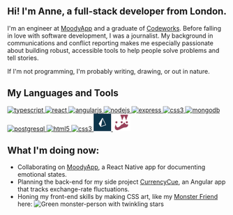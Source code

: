 ## Hi! I'm Anne, a full-stack developer from London.
I'm an engineer at <a href="http://moodyapp.me/" target="_blank">MoodyApp</a> and a graduate of <a href="https://github.com/codeworks/" target="_blank">Codeworks</a>. Before falling in love with software development, I was a journalist. My background in communications and conflict reporting makes me especially passionate about building robust, accessible tools to help people solve problems and tell stories.

If I'm not programming, I'm probably writing, drawing, or out in nature.

## My Languages and Tools
<a href="https://icongr.am/devicon/typescript-original.svg?size=128&color=currentColor"> <img src="https://icongr.am/devicon/typescript-original.svg?size=128&color=currentColor" alt="typescript" width="40" height="40"/> </a>
<a href="https://reactjs.org/"> <img src="https://icongr.am/devicon/react-original.svg?size=128&color=currentColor" alt="react" width="40" height="40"/> </a>
<a href="https://angular.io"> <img src="https://icongr.am/devicon/angularjs-original.svg?size=128&color=currentColor" alt="angularjs" width="40" height="40"/> </a>
<a href="https://nodejs.org"> <img src="https://icongr.am/devicon/nodejs-original-wordmark.svg?size=128&color=currentColor" alt="nodejs" width="40" height="40"/> </a>
<a href="https://expressjs.com"> <img src="https://icongr.am/devicon/express-original-wordmark.svg?size=128&color=currentColor" alt="express" width="40" height="40"/> </a>
<a href="https://graphql.github.io/"> <img src="https://user-images.githubusercontent.com/25126281/102015838-d4678280-3d55-11eb-81d2-cd2a79ea3a82.png" alt="css3" width="40" height="40"/> </a>
<a href="https://www.mongodb.com/"> <img src="https://icongr.am/devicon/mongodb-original-wordmark.svg?size=128&color=currentColor" alt="mongodb" width="40" height="40"/> </a>
<a href="https://www.postgresql.org"> <img src="https://icongr.am/devicon/postgresql-original-wordmark.svg?size=128&color=currentColor" alt="postgresql" width="40" height="40"/> </a>
<a href="https://developer.mozilla.org/en-US/docs/Web/html"> <img src="https://icongr.am/devicon/html5-original-wordmark.svg?size=128&color=currentColor" alt="html5" width="40" height="40"/> </a>
<a href="https://developer.mozilla.org/en-US/docs/Web/CSS"> <img src="https://icongr.am/devicon/css3-original-wordmark.svg?size=128&color=currentColor" alt="css3" width="40" height="40"/> </a>
<a href="https://www.prisma.io/"> <img src="https://github.com/ABJolis/ABJolis/raw/master/logos/prisma.png" alt="Prisma" width="40" height="40"> </a>
<a href="https://jestjs.io/"> <img src="https://github.com/ABJolis/ABJolis/raw/master/logos/jest.png" alt="Jest" width="40" height="40"> </a>

## What I'm doing now:
- Collaborating on [MoodyApp](https://github.com/BOUNCE8/MoodyApp/blob/development/README.md), a React Native app for documenting emotional states.
- Planning the back-end for my side project [CurrencyCue](https://github.com/ABJolis/currency_cue#readme), an Angular app that tracks exchange-rate fluctuations.
- Honing my front-end skills by making CSS art, like my [Monster Friend](https://github.com/ABJolis/monsterfriends) here:
![Green monster-person with twinkling stars](https://github.com/ABJolis/MyReadMe/raw/master/GreenManGif.gif)
